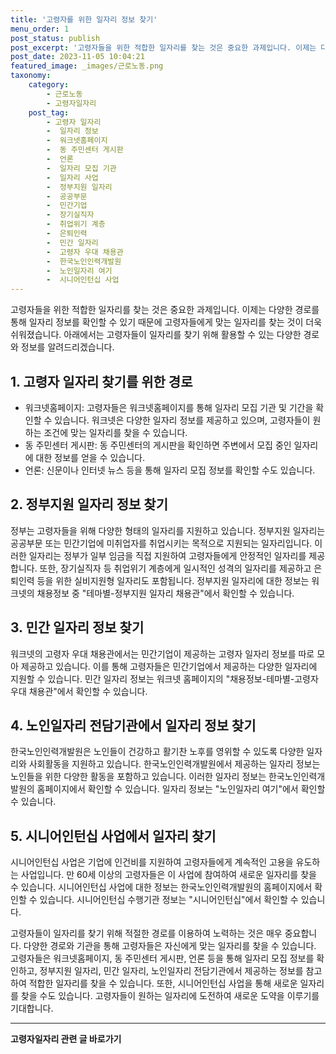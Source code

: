 ```yaml
---
title: '고령자를 위한 일자리 정보 찾기'
menu_order: 1
post_status: publish
post_excerpt: '고령자들을 위한 적합한 일자리를 찾는 것은 중요한 과제입니다. 이제는 다양한 경로를 통해 일자리 정보를 확인할 수 있기 때문에 고령자들에게 맞는 일자리를 찾는 것이 더욱 쉬워졌습니다. 아래에서는 고령자들이 일자리를 찾기 위해 활용할 수 있는 다양한 경로와 정보를 알려드리겠습니다.'
post_date: 2023-11-05 10:04:21
featured_image: _images/근로노동.png
taxonomy:
    category:
        - 근로노동
        - 고령자일자리
    post_tag:
        - 고령자 일자리
        -  일자리 정보
        -  워크넷홈페이지
        -  동 주민센터 게시판
        -  언론
        -  일자리 모집 기관
        -  일자리 사업
        -  정부지원 일자리
        -  공공부문
        -  민간기업
        -  장기실직자
        -  취업위기 계층
        -  은퇴인력
        -  민간 일자리
        -  고령자 우대 채용관
        -  한국노인인력개발원
        -  노인일자리 여기
        -  시니어인턴십 사업
---
```



고령자들을 위한 적합한 일자리를 찾는 것은 중요한 과제입니다. 이제는 다양한 경로를 통해 일자리 정보를 확인할 수 있기 때문에 고령자들에게 맞는 일자리를 찾는 것이 더욱 쉬워졌습니다. 아래에서는 고령자들이 일자리를 찾기 위해 활용할 수 있는 다양한 경로와 정보를 알려드리겠습니다.

## 1. 고령자 일자리 찾기를 위한 경로

- 워크넷홈페이지: 고령자들은 워크넷홈페이지를 통해 일자리 모집 기관 및 기간을 확인할 수 있습니다. 워크넷은 다양한 일자리 정보를 제공하고 있으며, 고령자들이 원하는 조건에 맞는 일자리를 찾을 수 있습니다.
- 동 주민센터 게시판: 동 주민센터의 게시판을 확인하면 주변에서 모집 중인 일자리에 대한 정보를 얻을 수 있습니다.
- 언론: 신문이나 인터넷 뉴스 등을 통해 일자리 모집 정보를 확인할 수도 있습니다.

## 2. 정부지원 일자리 정보 찾기

정부는 고령자들을 위해 다양한 형태의 일자리를 지원하고 있습니다. 정부지원 일자리는 공공부문 또는 민간기업에 미취업자를 취업시키는 목적으로 지원되는 일자리입니다. 이러한 일자리는 정부가 일부 임금을 직접 지원하여 고령자들에게 안정적인 일자리를 제공합니다. 또한, 장기실직자 등 취업위기 계층에게 일시적인 성격의 일자리를 제공하고 은퇴인력 등을 위한 실비지원형 일자리도 포함됩니다. 정부지원 일자리에 대한 정보는 워크넷의 채용정보 중 "테마별-정부지원 일자리 채용관"에서 확인할 수 있습니다.

## 3. 민간 일자리 정보 찾기

워크넷의 고령자 우대 채용관에서는 민간기업이 제공하는 고령자 일자리 정보를 따로 모아 제공하고 있습니다. 이를 통해 고령자들은 민간기업에서 제공하는 다양한 일자리에 지원할 수 있습니다. 민간 일자리 정보는 워크넷 홈페이지의 "채용정보-테마별-고령자 우대 채용관"에서 확인할 수 있습니다.

## 4. 노인일자리 전담기관에서 일자리 정보 찾기

한국노인인력개발원은 노인들이 건강하고 활기찬 노후를 영위할 수 있도록 다양한 일자리와 사회활동을 지원하고 있습니다. 한국노인인력개발원에서 제공하는 일자리 정보는 노인들을 위한 다양한 활동을 포함하고 있습니다. 이러한 일자리 정보는 한국노인인력개발원의 홈페이지에서 확인할 수 있습니다. 일자리 정보는 "노인일자리 여기"에서 확인할 수 있습니다.

## 5. 시니어인턴십 사업에서 일자리 찾기

시니어인턴십 사업은 기업에 인건비를 지원하여 고령자들에게 계속적인 고용을 유도하는 사업입니다. 만 60세 이상의 고령자들은 이 사업에 참여하여 새로운 일자리를 찾을 수 있습니다. 시니어인턴십 사업에 대한 정보는 한국노인인력개발원의 홈페이지에서 확인할 수 있습니다. 시니어인턴십 수행기관 정보는 "시니어인턴십"에서 확인할 수 있습니다.

고령자들이 일자리를 찾기 위해 적절한 경로를 이용하여 노력하는 것은 매우 중요합니다. 다양한 경로와 기관을 통해 고령자들은 자신에게 맞는 일자리를 찾을 수 있습니다. 고령자들은 워크넷홈페이지, 동 주민센터 게시판, 언론 등을 통해 일자리 모집 정보를 확인하고, 정부지원 일자리, 민간 일자리, 노인일자리 전담기관에서 제공하는 정보를 참고하여 적합한 일자리를 찾을 수 있습니다. 또한, 시니어인턴십 사업을 통해 새로운 일자리를 찾을 수도 있습니다. 고령자들이 원하는 일자리에 도전하여 새로운 도약을 이루기를 기대합니다.
<!-- wp:separator -->
<hr class="wp-block-separator has-alpha-channel-opacity"/>
<!-- /wp:separator -->

<!-- wp:group {"backgroundColor":"base","layout":{"type":"constrained"}} -->
<div class="wp-block-group has-base-background-color has-background"><!-- wp:paragraph {"align":"center","fontSize":"medium"} -->
<p class="has-text-align-center has-large-font-size"><strong>고령자일자리 관련 글 바로가기</strong></p>
<!-- /wp:paragraph -->


<!-- wp:latest-posts
{"categories":[{"id":10558,"count":19,"description":"","link":"https://uknowlaw.com/category/%ea%b3%a0%eb%a0%b9%ec%9e%90%ec%9d%bc%ec%9e%90%eb%a6%ac/","name":"고령자일자리","slug":"고령자일자리","taxonomy":"category","parent":0,"meta":[],"_links":{"self":[{"href":"https://uknowlaw.com/wp-json/wp/v2/categories/10558"}],"collection":[{"href":"https://uknowlaw.com/wp-json/wp/v2/categories"}],"about":[{"href":"https://uknowlaw.com/wp-json/wp/v2/taxonomies/category"}],"wp:post_type":[{"href":"https://uknowlaw.com/wp-json/wp/v2/posts?categories=10558"}],"curies":[{"name":"wp","href":"https://api.w.org/{rel}","templated":true}]}}],"postsToShow":100,"excerptLength":28,"postLayout":"grid","columns":2,"featuredImageAlign":"left","featuredImageSizeSlug":"large","fontSize":"small"} /--></div>
<!-- /wp:group -->